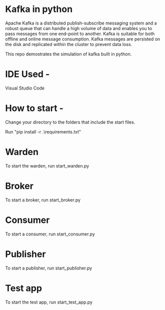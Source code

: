 # Kafka in python

Apache Kafka is a distributed publish-subscribe messaging system and a robust queue that can handle a high volume of data and enables you to pass messages from one end-point to another. Kafka is suitable for both offline and online message consumption. Kafka messages are persisted on the disk and replicated within the cluster to prevent data loss. 

This repo demostrates the simulation of kafka built in python.

# IDE Used -
Visual Studio Code

# How to start -
Change your directory to the folders that include the start files.

Run "pip install -r .\requirements.txt"

# Warden
To start the warden, run start_warden.py

# Broker
To start a broker, run start_broker.py

# Consumer
To start a consumer, run start_consumer.py

# Publisher
To start a publisher, run start_publisher.py

# Test app
To start the test app, run start_test_app.py
